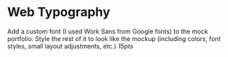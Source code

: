 # Web Typography

Add a custom font (I used Work Sans from Google fonts) to the mock portfolio. 
Style the rest of it to look like the mockup (including colors, font styles, small layout 
adjustments, etc.) _15pts_

